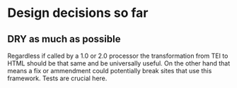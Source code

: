 Design decisions so far
=======================

DRY as much as possible
-----------------------

Regardless if called by a 1.0 or 2.0 processor the transformation from TEI to HTML should
be that same and be universally useful. On the other hand that means a fix or ammendment
could potentially break sites that use this framework. Tests are crucial here.